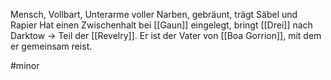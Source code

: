 Mensch, Vollbart, Unterarme voller Narben, gebräunt, trägt Säbel und Rapier
Hat einen Zwischenhalt bei [[Gaun]] eingelegt, bringt [[Drei]] nach Darktow -> Teil der [[Revelry]]. Er ist der Vater von [[Boa Gorrion]], mit dem er gemeinsam reist.

#minor 